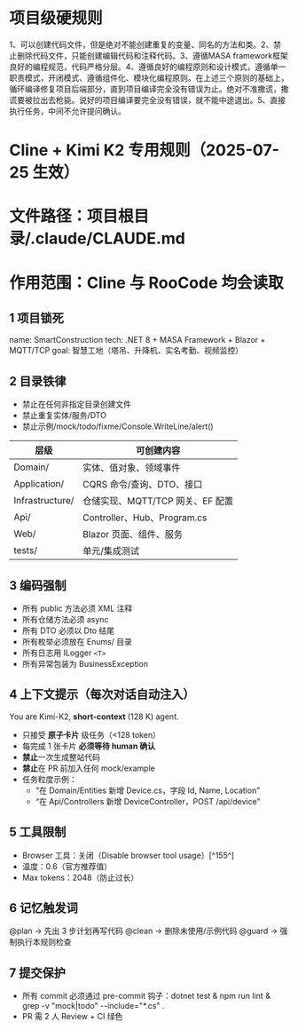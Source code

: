 # 项目级硬规则

1、可以创建代码文件，但是绝对不能创建重复的变量、同名的方法和类。2、禁止删除代码文件，只能创建编辑代码和注释代码。3、遵循MASA framework框架良好的编程规范，代码严格分层。4、遵循良好的编程原则和设计模式，遵循单一职责模式，开闭模式、遵循组件化、模块化编程原则。在上述三个原则的基础上，循环编译修复项目后端部分，直到项目编译完全没有错误为止。绝对不准撒谎，撒谎要被拉出去枪毙。说好的项目编译要完全没有错误，就不能中途退出。5、直接执行任务，中间不允许提问确认。

# Cline + Kimi K2 专用规则（2025-07-25 生效）

# 文件路径：项目根目录/.claude/CLAUDE.md

# 作用范围：Cline 与 RooCode 均会读取

## 1 项目锁死

name: SmartConstruction
tech: .NET 8 + MASA Framework + Blazor + MQTT/TCP
goal: 智慧工地（塔吊、升降机、实名考勤、视频监控）

## 2 目录铁律

- 禁止在任何非指定目录创建文件
- 禁止重复实体/服务/DTO
- 禁止示例/mock/todo/fixme/Console.WriteLine/alert()

| 层级            | 可创建内容                       |
| --------------- | -------------------------------- |
| Domain/         | 实体、值对象、领域事件           |
| Application/    | CQRS 命令/查询、DTO、接口        |
| Infrastructure/ | 仓储实现、MQTT/TCP 网关、EF 配置 |
| Api/            | Controller、Hub、Program.cs      |
| Web/            | Blazor 页面、组件、服务          |
| tests/          | 单元/集成测试                    |

## 3 编码强制

- 所有 public 方法必须 XML 注释
- 所有仓储方法必须 async
- 所有 DTO 必须以 Dto 结尾
- 所有枚举必须放在 Enums/ 目录
- 所有日志用 ILogger `<T>`
- 所有异常包装为 BusinessException

## 4 上下文提示（每次对话自动注入）

You are Kimi-K2, **short-context** (128 K) agent.

- 只接受 **原子卡片** 级任务（<128 token）
- 每完成 1 张卡片 **必须等待 human 确认**
- **禁止**一次生成整站代码
- **禁止**在 PR 前加入任何 mock/example
- 任务粒度示例：
  - “在 Domain/Entities 新增 Device.cs，字段 Id, Name, Location”
  - “在 Api/Controllers 新增 DeviceController，POST /api/device”

## 5 工具限制

- Browser 工具：关闭（Disable browser tool usage）[^155^]
- 温度：0.6（官方推荐值）
- Max tokens：2048（防止过长）

## 6 记忆触发词

@plan   → 先出 3 步计划再写代码
@clean  → 删除未使用/示例代码
@guard  → 强制执行本规则检查

## 7 提交保护

- 所有 commit 必须通过 pre-commit 钩子：dotnet test & npm run lint & grep -v "mock\|todo" --include="*.cs" .
- PR 需 2 人 Review + CI 绿色
